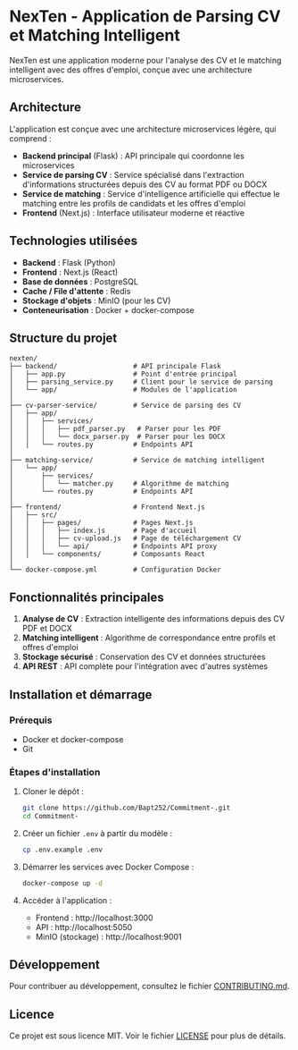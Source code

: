 # NexTen - Application de Parsing CV et Matching Intelligent

NexTen est une application moderne pour l'analyse des CV et le matching intelligent avec des offres d'emploi, conçue avec une architecture microservices.

## Architecture

L'application est conçue avec une architecture microservices légère, qui comprend :

- **Backend principal** (Flask) : API principale qui coordonne les microservices
- **Service de parsing CV** : Service spécialisé dans l'extraction d'informations structurées depuis des CV au format PDF ou DOCX
- **Service de matching** : Service d'intelligence artificielle qui effectue le matching entre les profils de candidats et les offres d'emploi
- **Frontend** (Next.js) : Interface utilisateur moderne et réactive

## Technologies utilisées

- **Backend** : Flask (Python)
- **Frontend** : Next.js (React)
- **Base de données** : PostgreSQL
- **Cache / File d'attente** : Redis
- **Stockage d'objets** : MinIO (pour les CV)
- **Conteneurisation** : Docker + docker-compose

## Structure du projet

```
nexten/
├── backend/                   # API principale Flask
│   ├── app.py                 # Point d'entrée principal
│   ├── parsing_service.py     # Client pour le service de parsing
│   └── app/                   # Modules de l'application
│
├── cv-parser-service/         # Service de parsing des CV
│   ├── app/
│   │   ├── services/
│   │   │   ├── pdf_parser.py   # Parser pour les PDF
│   │   │   └── docx_parser.py  # Parser pour les DOCX
│   │   └── routes.py          # Endpoints API
│
├── matching-service/          # Service de matching intelligent
│   └── app/
│       ├── services/
│       │   └── matcher.py     # Algorithme de matching
│       └── routes.py          # Endpoints API
│
├── frontend/                  # Frontend Next.js
│   ├── src/
│   │   ├── pages/             # Pages Next.js
│   │   │   ├── index.js       # Page d'accueil
│   │   │   ├── cv-upload.js   # Page de téléchargement CV
│   │   │   └── api/           # Endpoints API proxy
│   │   └── components/        # Composants React
│
└── docker-compose.yml         # Configuration Docker
```

## Fonctionnalités principales

1. **Analyse de CV** : Extraction intelligente des informations depuis des CV PDF et DOCX
2. **Matching intelligent** : Algorithme de correspondance entre profils et offres d'emploi
3. **Stockage sécurisé** : Conservation des CV et données structurées
4. **API REST** : API complète pour l'intégration avec d'autres systèmes

## Installation et démarrage

### Prérequis

- Docker et docker-compose
- Git

### Étapes d'installation

1. Cloner le dépôt :
   ```bash
   git clone https://github.com/Bapt252/Commitment-.git
   cd Commitment-
   ```

2. Créer un fichier `.env` à partir du modèle :
   ```bash
   cp .env.example .env
   ```

3. Démarrer les services avec Docker Compose :
   ```bash
   docker-compose up -d
   ```

4. Accéder à l'application :
   - Frontend : http://localhost:3000
   - API : http://localhost:5050
   - MinIO (stockage) : http://localhost:9001

## Développement

Pour contribuer au développement, consultez le fichier [CONTRIBUTING.md](CONTRIBUTING.md).

## Licence

Ce projet est sous licence MIT. Voir le fichier [LICENSE](LICENSE) pour plus de détails.
